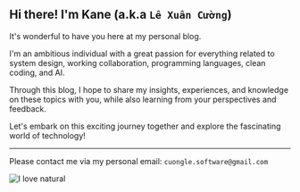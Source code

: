 ## Hi there! I'm Kane (a.k.a `Lê Xuân Cường`)

It's wonderful to have you here at my personal blog.

I'm an ambitious individual with a great passion for everything related to system design, working collaboration, programming languages, clean coding, and AI.

Through this blog, I hope to share my insights, experiences, and knowledge on these topics with you, while also learning from your perspectives and feedback.

Let's embark on this exciting journey together and explore the fascinating world of technology!

---

Please contact me via my personal email: `cuongle.software@gmail.com`


![I love natural](/blog/images/about/cover.jpeg)
